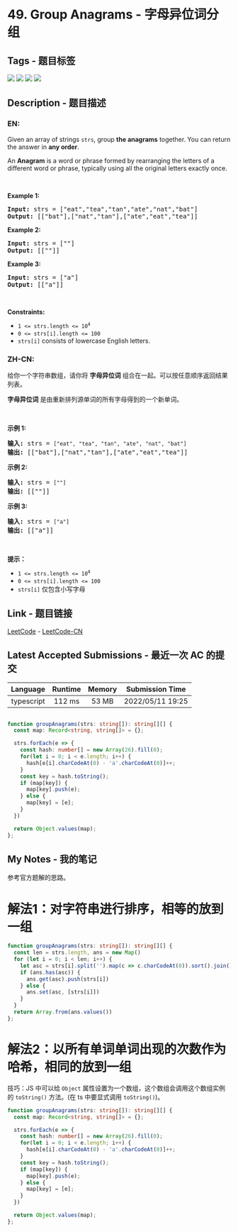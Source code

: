
# 49. Group Anagrams - 字母异位词分组

## Tags - 题目标签

 <img src="https://img.shields.io/badge/Array-数组-blue.svg">   <img src="https://img.shields.io/badge/Hash Table-哈希表-blue.svg">   <img src="https://img.shields.io/badge/String-字符串-blue.svg">   <img src="https://img.shields.io/badge/Sorting-排序-blue.svg">  


## Description - 题目描述

### EN:
<p>Given an array of strings <code>strs</code>, group <strong>the anagrams</strong> together. You can return the answer in <strong>any order</strong>.</p>

<p>An <strong>Anagram</strong> is a word or phrase formed by rearranging the letters of a different word or phrase, typically using all the original letters exactly once.</p>

<p>&nbsp;</p>
<p><strong class="example">Example 1:</strong></p>
<pre><strong>Input:</strong> strs = ["eat","tea","tan","ate","nat","bat"]
<strong>Output:</strong> [["bat"],["nat","tan"],["ate","eat","tea"]]
</pre><p><strong class="example">Example 2:</strong></p>
<pre><strong>Input:</strong> strs = [""]
<strong>Output:</strong> [[""]]
</pre><p><strong class="example">Example 3:</strong></p>
<pre><strong>Input:</strong> strs = ["a"]
<strong>Output:</strong> [["a"]]
</pre>
<p>&nbsp;</p>
<p><strong>Constraints:</strong></p>

<ul>
	<li><code>1 &lt;= strs.length &lt;= 10<sup>4</sup></code></li>
	<li><code>0 &lt;= strs[i].length &lt;= 100</code></li>
	<li><code>strs[i]</code> consists of lowercase English letters.</li>
</ul>


### ZH-CN:
<p>给你一个字符串数组，请你将 <strong>字母异位词</strong> 组合在一起。可以按任意顺序返回结果列表。</p>

<p><strong>字母异位词</strong> 是由重新排列源单词的所有字母得到的一个新单词。</p>

<p>&nbsp;</p>

<p><strong>示例 1:</strong></p>

<pre>
<strong>输入:</strong> strs = <code>["eat", "tea", "tan", "ate", "nat", "bat"]</code>
<strong>输出: </strong>[["bat"],["nat","tan"],["ate","eat","tea"]]</pre>

<p><strong>示例 2:</strong></p>

<pre>
<strong>输入:</strong> strs = <code>[""]</code>
<strong>输出: </strong>[[""]]
</pre>

<p><strong>示例 3:</strong></p>

<pre>
<strong>输入:</strong> strs = <code>["a"]</code>
<strong>输出: </strong>[["a"]]</pre>

<p>&nbsp;</p>

<p><strong>提示：</strong></p>

<ul>
	<li><code>1 &lt;= strs.length &lt;= 10<sup>4</sup></code></li>
	<li><code>0 &lt;= strs[i].length &lt;= 100</code></li>
	<li><code>strs[i]</code>&nbsp;仅包含小写字母</li>
</ul>



## Link - 题目链接

[LeetCode](https://leetcode.com/problems/group-anagrams/description/)  -  [LeetCode-CN](https://leetcode.cn/problems/group-anagrams/description/)
## Latest Accepted Submissions - 最近一次 AC 的提交


| Language | Runtime | Memory | Submission Time |
|:---:|:---:|:---:|:---:|
| typescript  | 112 ms | 53 MB | 2022/05/11 19:25 |

```typescript

function groupAnagrams(strs: string[]): string[][] {
  const map: Record<string, string[]> = {};

  strs.forEach(e => {
    const hash: number[] = new Array(26).fill(0);
    for(let i = 0; i < e.length; i++) {
      hash[e[i].charCodeAt(0) - 'a'.charCodeAt(0)]++;
    }
    const key = hash.toString();
    if (map[key]) {
      map[key].push(e);
    } else {
      map[key] = [e];
    }
  })

  return Object.values(map);
};

```
## My Notes - 我的笔记


参考官方题解的思路。

# 解法1：对字符串进行排序，相等的放到一组
```typescript
function groupAnagrams(strs: string[]): string[][] {
  const len = strs.length, ans = new Map()
  for (let i = 0; i < len; i++) {
    let asc = strs[i].split('').map(c => c.charCodeAt(0)).sort().join()
    if (ans.has(asc)) {
      ans.get(asc).push(strs[i])
    } else {
      ans.set(asc, [strs[i]])
    }
  }
  return Array.from(ans.values())
};

```

# 解法2：以所有单词单词出现的次数作为哈希，相同的放到一组
技巧：JS 中可以给 `Object` 属性设置为一个数组，这个数组会调用这个数组实例的 `toString()` 方法。(在 ts 中要显式调用 `toString()`)。

```typescript
function groupAnagrams(strs: string[]): string[][] {
  const map: Record<string, string[]> = {};

  strs.forEach(e => {
    const hash: number[] = new Array(26).fill(0);
    for(let i = 0; i < e.length; i++) {
      hash[e[i].charCodeAt(0) - 'a'.charCodeAt(0)]++;
    }
    const key = hash.toString();
    if (map[key]) {
      map[key].push(e);
    } else {
      map[key] = [e];
    }
  })

  return Object.values(map);
};
```



